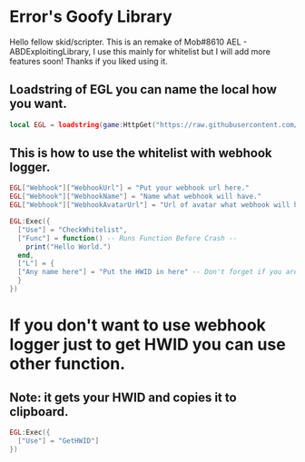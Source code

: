 # Error's Goofy Library

Hello fellow skid/scripter. This is an remake of Mob#8610 AEL - ABDExploitingLibrary, I use this mainly for whitelist but I will add more features soon! Thanks if you liked using it.
## Loadstring of EGL you can name the local how you want.
```lua
local EGL = loadstring(game:HttpGet("https://raw.githubusercontent.com/Error7073/ErrorsGoofyLibrary/main/EGL.lua"))()
```
## This is how to use the whitelist with webhook logger.
```lua
EGL["Webhook"]["WebhookUrl"] = "Put your webhook url here."
EGL["Webhook"]["WebhookName"] = "Name what webhook will have."
EGL["Webhook"]["WebhookAvatarUrl"] = "Url of avatar what webhook will have basically Imgur, Pinterest etc."

EGL:Exec({
  ["Use"] = "CheckWhitelist",
  ["Func"] = function() -- Runs Function Before Crash --
    print("Hello World.")
  end,
  ["L"] = {
  ["Any name here"] = "Put the HWID in here" -- Don't forget if you are adding more than one whitelist you need to put , after the HWID
  }
})
```
# If you don't want to use webhook logger just to get HWID you can use other function.
## Note: it gets your HWID and copies it to clipboard.
```lua
EGL:Exec({
  ["Use"] = "GetHWID"]
})
```
